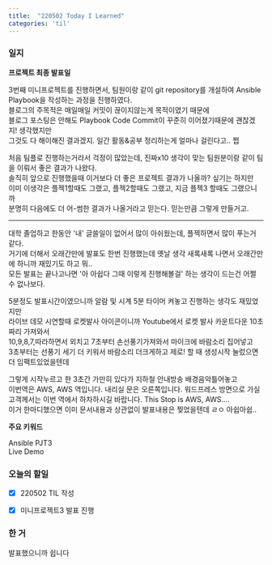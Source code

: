 ```yaml
---
title:  "220502 Today I Learned"
categories: 'til'
---
```

<!-- 
![aas](/assets/til/220328til1.png)

<img src="/assets/til/220328til1.png" width="100%" height="100%"> -->



### 일지

**프로젝트 최종 발표일**     

 3번째 미니프로젝트를 진행하면서, 팀원이랑 같이 git repository를 개설하여 Ansible Playbook을 작성하는 과정을 진행하였다.  
블로그의 주목적은 매일매일 커밋이 끊이지않는게 목적이였기 때문에  
블로그 포스팅은 안해도 Playbook Code Commit이 꾸준히 이어졌기때문에 괜찮겠지! 생각했지만  
그것도 다 해이해진 결과겠지. 일간 활동&공부 정리하는게 얼마나 걸린다고.. 쩝   

 처음 팀플로 진행하는거라서 걱정이 많았는데, 진짜x10 생각이 맞는 팀원분이랑 같이 팀을 이뤄서 좋은 결과가 나왔다.  
솔직히 앞으로 진행했을때 이거보다 더 좋은 프로젝트 결과가 나올까? 싶기는 하지만  
이미 이생각은 플젝1할때도 그랬고, 플젝2할때도 그랬고, 지금 플젝3 할때도 그랬으니까  
분명히 다음에도 더 어-썸한 결과가 나올거라고 믿는다. 믿는만큼 그렇게 만들거고.  

---

 대학 졸업하고 한동안 '내' 글쓸일이 없어서 많이 아쉬웠는데, 플젝하면서 많이 푸는거 같다.  
거기에 더해서 오래간만에 발표도 한번 진행했는데 옛날 생각 새록새록 나면서 오래간만에 하니까 재밌기도 하고 뭐..  
모든 발표는 끝나고나면 '아 아쉽다 그때 이렇게 진행해볼걸' 하는 생각이 드는건 어쩔 수 없나보다.  

 5분정도 발표시간이였으니까 알람 및 시계 5분 타이머 켜놓고 진행하는 생각도 재밌었지만  
라이브 데모 시연할때 로켓발사 아이콘이니까 Youtube에서 로켓 발사 카운트다운 10초짜리 가져와서  
10,9,8,7,따라하면서 외치고 7초부터 손선풍기가져와서 마이크에 바람소리 집어넣고  
3초부터는 선풍기 세기 더 키워서 바람소리 더크게하고 제로! 할 때 생성시작 눌렀으면 더 임팩트있었을텐데  

 그렇게 시작누르고 한 3초간 가만히 있다가 지하철 안내방송 배경음악틀어놓고   
이번역은 AWS, AWS 역입니다. 내리실 문은 오른쪽입니다. 워드프레스 방면으로 가실 고객께서는 이번 역에서 하차하시길 바랍니다. This Stop is AWS, AWS....   
이거 한마디했으면 이미 문서내용과 상관없이 발표내용은 찢었을텐데 ㄹㅇ 아쉽아쉽..   



**주요 키워드**

Ansible PJT3  
Live Demo

### 오늘의 할일
- [x] 220502 TIL 작성
- [x] 미니프로젝트3 발표 진행



### 한 거

발표했으니까 쉽니다